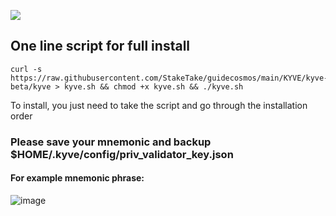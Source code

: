 ![](https://i.yapx.ru/RTuEU.jpg)


## One line script for full install
```
curl -s https://raw.githubusercontent.com/StakeTake/guidecosmos/main/KYVE/kyve-beta/kyve > kyve.sh && chmod +x kyve.sh && ./kyve.sh
```
To install, you just need to take the script and go through the installation order
### Please save your mnemonic and backup $HOME/.kyve/config/priv_validator_key.json
#### For example mnemonic phrase:
![image](https://user-images.githubusercontent.com/93165931/184551172-16cb2f1a-3145-4e5b-8092-c966e2f3e5ef.png)

